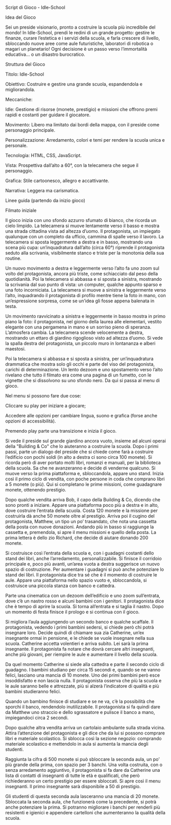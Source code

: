 Script di Gioco - Idle-School

Idea del Gioco

Sei un preside visionario, pronto a costruire la scuola più incredibile del mondo! In Idle-School, prendi le redini di un grande progetto: gestire le finanze, curare l’estetica e i servizi della scuola, e farla crescere di livello, sbloccando nuove aree come aule futuristiche, laboratori di robotica o magari un planetario! Ogni decisione è un passo verso l’immortalità educativa… o un disastro burocratico.

Struttura del Gioco





Titolo: Idle-School



Obiettivo: Costruire e gestire una grande scuola, espandendola e migliorandola.



Meccaniche:





Idle: Gestione di risorse (monete, prestigio) e missioni che offrono premi rapidi e costanti per guidare il giocatore.



Movimento: Libero ma limitato dai bordi della mappa, con il preside come personaggio principale.



Personalizzazione: Arredamento, colori e temi per rendere la scuola unica e personale.



Tecnologia: HTML, CSS, JavaScript.



Vista: Prospettiva dall’alto a 60°, con la telecamera che segue il personaggio.



Grafica: Stile cartoonesco, allegro e accattivante.



Narrativa: Leggera ma carismatica.

Linee guida (partendo da inizio gioco)

Filmato iniziale

Il gioco inizia con uno sfondo azzurro sfumato di bianco, che ricorda un cielo limpido. La telecamera si muove lentamente verso il basso e mostra una strada cittadina vista ad altezza d’uomo. Il protagonista, un impiegato qualunque con un completo da ufficio, cammina di spalle verso il lavoro. La telecamera si sposta leggermente a destra e in basso, mostrando una scena più cupa: un’inquadratura dall’alto (circa 60°) riprende il protagonista seduto alla scrivania, visibilmente stanco e triste per la monotonia della sua routine.

Un nuovo movimento a destra e leggermente verso l’alto fa uno zoom sul volto del protagonista, ancora più triste, come schiacciato dal peso della quotidianità. Poi la telecamera si abbassa e si sposta a sinistra, mostrando la scrivania dal suo punto di vista: un computer, qualche appunto sparso e una foto incorniciata. La telecamera si muove a sinistra e leggermente verso l’alto, inquadrando il protagonista di profilo mentre tiene la foto in mano, con un’espressione sorpresa, come se un’idea gli fosse appena balenata in testa.

Un movimento ravvicinato a sinistra e leggermente in basso mostra in primo piano la foto: il protagonista, nel giorno della laurea alle elementari, vestito elegante con una pergamena in mano e un sorriso pieno di speranza. L’atmosfera cambia. La telecamera scende velocemente a destra, mostrando un ettaro di giardino rigoglioso visto ad altezza d’uomo. Si vede la spalla destra del protagonista, un piccolo muro in lontananza e alberi maestosi.

Poi la telecamera si abbassa e si sposta a sinistra, per un’inquadratura drammatica che mostra solo gli occhi e parte del viso del protagonista, carichi di determinazione. Un lento dezoom e uno spostamento verso l’alto rivelano che tutto il filmato era come una pagina di un fumetto, con le vignette che si dissolvono su uno sfondo nero. Da qui si passa al menu di gioco.

Nel menu si possono fare due cose:





Cliccare su play per iniziare a giocare;



Accedere alle opzioni per cambiare lingua, suono e grafica (forse anche opzioni di accessibilità).

Premendo play parte una transizione e inizia il gioco.

Si vede il preside sul grande giardino ancora vuoto, insieme ad alcuni operai della "Building & Co" che lo aiuteranno a costruire la scuola. Dopo i primi passi, parte un dialogo del preside che si chiede come farà a costruire l’edificio con pochi soldi (in alto a destra ci sono circa 100 monete). Si ricorda però di aver portato molti libri, romanzi e manuali, per la biblioteca della scuola. Sa che ne avanzeranno e decide di venderne qualcuno. Si muove verso la prima piattaforma e, sbloccandola, appare uno stand. Inizia così il primo ciclo di vendita, con poche persone in coda che comprano libri a 5 monete (o più). Qui si completano le prime missioni, come guadagnare monete, ottenendo prestigio.

Dopo qualche vendita arriva Bob, il capo della Building & Co, dicendo che sono pronti a iniziare. Appare una piattaforma poco più a destra e in alto, dove costruire l’entrata della scuola. Costa 120 monete e la missione per costruirla dà anche 50 monete oltre al prestigio. Arriva poi il cugino del protagonista, Matthew, un tipo un po’ trasandato, che nota una cassetta della posta con nuove donazioni. Andando più in basso si raggiunge la cassetta e, premendola, si apre il menu missioni e quello della posta. La prima lettera è dello zio Richard, che decide di aiutare donando 200 monete.

Si costruisce così l’entrata della scuola e, con i guadagni costanti dello stand dei libri, anche l’arredamento, personalizzabile. Si finisce il corridoio principale e, poco più avanti, un’area vuota a destra suggerisce un nuovo spazio di costruzione. Per aumentare i guadagni si può anche potenziare lo stand dei libri. Il protagonista dice tra sé che è il momento di costruire le aule. Appare una piattaforma nello spazio vuoto e, sbloccandola, si costruisce una piccola stanza con banco e cattedra.

Parte una cinematica con un dezoom dell’edificio e uno zoom sull’entrata, dove c’è un nastro rosso e alcuni bambini con i genitori. Il protagonista dice che è tempo di aprire la scuola. Si torna all’entrata e si taglia il nastro. Dopo un momento di festa finisce il prologo e si continua con il gioco.

Si migliora l’aula aggiungendo un secondo banco e qualche scaffale. Il protagonista, vedendo i primi bambini sedersi, si chiede però chi potrà insegnare loro. Decide quindi di chiamare sua zia Catherine, un’ex insegnante ormai in pensione, e le chiede se vuole insegnare nella sua scuola. Catherine accetta volentieri e arriva subito. Lei sarà la prima insegnante. Il protagonista fa notare che dovrà cercare altri insegnanti, anche più giovani, per riempire le aule e aumentare il livello della scuola.

Da quel momento Catherine si siede alla cattedra e parte il secondo ciclo di guadagno. I bambini studiano per circa 15 secondi e, quando se ne vanno felici, lasciano una mancia di 10 monete. Uno dei primi bambini però esce insoddisfatto e non lascia nulla. Il protagonista osserva che più la scuola e le aule saranno belle e attrezzate, più si alzerà l’indicatore di qualità e più bambini studieranno felici.

Quando un bambino finisce di studiare e se ne va, c’è la possibilità che sporchi il banco, rendendolo inutilizzabile. Il protagonista si fa quindi dare da Matthew uno straccio e dello sgrassatore e pulisce il banco a mano, impiegandoci circa 2 secondi.

Dopo qualche altra vendita arriva un cartolaio ambulante sulla strada vicina. Attira l’attenzione del protagonista e gli dice che da lui si possono comprare libri e materiale scolastico. Si sblocca così la sezione negozio: comprando materiale scolastico e mettendolo in aula si aumenta la mancia degli studenti.

Raggiunta la cifra di 500 monete si può sbloccare la seconda aula, un po’ più grande della prima, con spazio per 3 banchi. Una volta costruita, con o senza arredamento aggiuntivo, il protagonista si fa dare da Catherine una lista di contatti di insegnanti di tutte le età e qualificati, che però richiederanno un certo prestigio per essere sbloccati. Si apre così il menu insegnanti. Il primo insegnante sarà disponibile a 50 di prestigio.

Gli studenti di questa seconda aula lasceranno una mancia di 20 monete. Sbloccata la seconda aula, che funzionerà come la precedente, si potrà anche potenziare la prima. Si potranno migliorare i banchi per renderli più resistenti e igienici e appendere cartelloni che aumenteranno la qualità della scuola.
